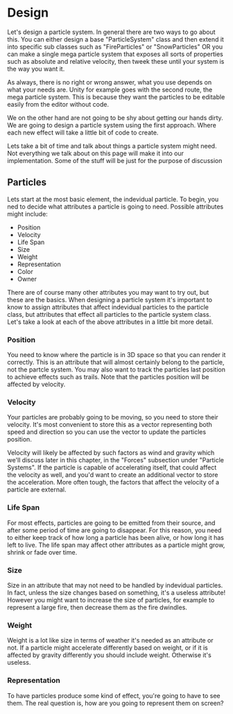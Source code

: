 # Design
Let's design a particle system. In general there are two ways to go about this. You can either design a base "ParticleSystem" class and then extend it into specific sub classes such as "FireParticles" or "SnowParticles" OR you can make a single mega particle system that exposes all sorts of properties such as absolute and relative velocity, then tweek these until your system is the way you want it.

As always, there is no right or wrong answer, what you use depends on what your needs are. Unity for example goes with the second route, the mega particle system. This is because they want the particles to be editable easily from the editor without code.

We on the other hand are not going to be shy about getting our hands dirty. We are going to design a particle system using the first approach. Where each new effect will take a little bit of code to create.

Lets take a bit of time and talk about things a particle system might need. Not everything we talk about on this page will make it into our implementation. Some of the stuff will be just for the purpose of discussion

## Particles

Lets start at the most basic element, the indevidual particle. To begin, you ned to decide what attributes a particle is going to need. Possible attributes might include:

* Position
* Velocity
* Life Span
* Size
* Weight
* Representation
* Color
* Owner

There are of course many other attributes you may want to try out, but these are the basics. When designing a particle system it's important to know to assign attributes that affect indevidual particles to the particle class, but attributes that effect all particles to the particle system class. Let's take a look at each of the above attributes in a little bit more detail. 

### Position

You need to know where the particle is in 3D space so that you can render it correctly. This is an attribute that will almost certainly belong to the particle, not the partcle system. You may also want to track the particles last position to achieve effects such as trails. Note that the particles position will be affected by velocity.

### Velocity

Your particles are probably going to be moving, so you need to store their velocity. It's most convenient to store this as a vector representing both speed and direction so you can use the vector to update the particles position.

Velocity will likely be affected by such factors as wind and gravity which we'll discuss later in this chapter, in the "Forces" subsection under "Particle Systems". If the particle is capable of accelerating itself, that could affect the velocity as well, and you'd want to create an additional vector to store the acceleration. More often tough, the factors that affect the velocity of a particle are external.

### Life Span

For most effects, particles are going to be emitted from their source, and after some period of time are going to disappear. For this reason, you need to either keep track of how long a particle has been alive, or how long it has left to live. The life span may affect other attributes as a particle might grow, shrink or fade over time.

### Size

Size in an attribute that may not need to be handled by indevidual particles. In fact, unless the size changes based on something, it's a useless attribute! However you might want to increase the size of particles, for example to represent a large fire, then decrease them as the fire dwindles. 

### Weight

Weight is a lot like size in terms of weather it's needed as an attribute or not. If a particle might accelerate differently based on weight, or if it is affected by gravity differently you should include weight. Otherwise it's useless.

### Representation

To have particles produce some kind of effect, you're going to have to see them. The real question is, how are you going to represent them on screen? 